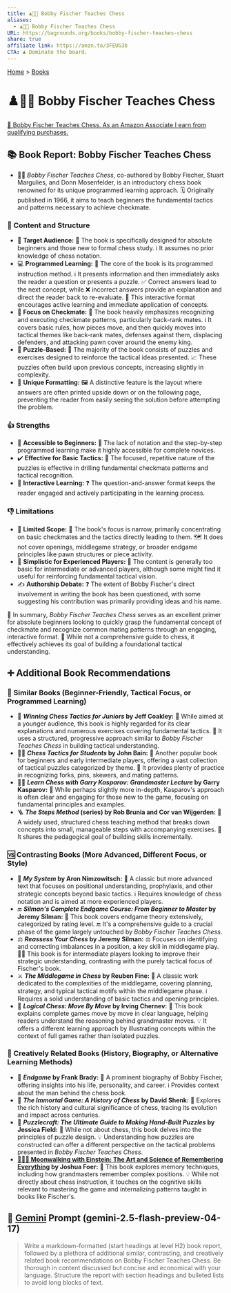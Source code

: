 ```yaml
---
title: ♟️🧑‍🏫 Bobby Fischer Teaches Chess
aliases:
  - ♟️🧑‍🏫 Bobby Fischer Teaches Chess
URL: https://bagrounds.org/books/bobby-fischer-teaches-chess
share: true
affiliate link: https://amzn.to/3FEUG3b
CTA: ♟️ Dominate the board.
---
```

[Home](../index.md) > [Books](./index.md)  
# ♟️🧑‍🏫 Bobby Fischer Teaches Chess  
[🛒 Bobby Fischer Teaches Chess. As an Amazon Associate I earn from qualifying purchases.](https://amzn.to/3FEUG3b)  
  
## 📚 Book Report: Bobby Fischer Teaches Chess  
  
* 🧑‍🏫 *Bobby Fischer Teaches Chess*, co-authored by Bobby Fischer, Stuart Margulies, and Donn Mosenfelder, is an introductory chess book renowned for its unique programmed learning approach. 🗓️ Originally published in 1966, it aims to teach beginners the fundamental tactics and patterns necessary to achieve checkmate.  
  
### 🎯 Content and Structure  
  
* 👤 **Target Audience:** 📖 The book is specifically designed for absolute beginners and those new to formal chess study. ℹ️ It assumes no prior knowledge of chess notation.  
* 💻 **Programmed Learning:** 🧠 The core of the book is its programmed instruction method. ℹ️ It presents information and then immediately asks the reader a question or presents a puzzle. ✅ Correct answers lead to the next concept, while ❌ incorrect answers provide an explanation and direct the reader back to re-evaluate. 🔄 This interactive format encourages active learning and immediate application of concepts.  
* 👑 **Focus on Checkmate:** 🎯 The book heavily emphasizes recognizing and executing checkmate patterns, particularly back-rank mates. ℹ️ It covers basic rules, how pieces move, and then quickly moves into tactical themes like back-rank mates, defenses against them, displacing defenders, and attacking pawn cover around the enemy king.  
* 🧩 **Puzzle-Based:** 🧩 The majority of the book consists of puzzles and exercises designed to reinforce the tactical ideas presented. 📈 These puzzles often build upon previous concepts, increasing slightly in complexity.  
* 🎨 **Unique Formatting:** 🖼️ A distinctive feature is the layout where answers are often printed upside down or on the following page, preventing the reader from easily seeing the solution before attempting the problem.  
  
### 👍 Strengths  
  
* 👶 **Accessible to Beginners:** 🚫 The lack of notation and the step-by-step programmed learning make it highly accessible for complete novices.  
* ✔️ **Effective for Basic Tactics:** 🎯 The focused, repetitive nature of the puzzles is effective in drilling fundamental checkmate patterns and tactical recognition.  
* 🤝 **Interactive Learning:** ❓ The question-and-answer format keeps the reader engaged and actively participating in the learning process.  
  
### 👎 Limitations  
  
* 🤏 **Limited Scope:** 🔎 The book's focus is narrow, primarily concentrating on basic checkmates and the tactics directly leading to them. 🗺️ It does not cover openings, middlegame strategy, or broader endgame principles like pawn structures or piece activity.  
* 👴 **Simplistic for Experienced Players:** 👶 The content is generally too basic for intermediate or advanced players, although some might find it useful for reinforcing fundamental tactical vision.  
* ✍️ **Authorship Debate:** ❓ The extent of Bobby Fischer's direct involvement in writing the book has been questioned, with some suggesting his contribution was primarily providing ideas and his name.  
  
📝 In summary, *Bobby Fischer Teaches Chess* serves as an excellent primer for absolute beginners looking to quickly grasp the fundamental concept of checkmate and recognize common mating patterns through an engaging, interactive format. 🚫 While not a comprehensive guide to chess, it effectively achieves its goal of building a foundational tactical understanding.  
  
## ➕ Additional Book Recommendations  
  
### 👯 Similar Books (Beginner-Friendly, Tactical Focus, or Programmed Learning)  
  
* 🧒 ***Winning Chess Tactics for Juniors* by Jeff Coakley:** 📖 While aimed at a younger audience, this book is highly regarded for its clear explanations and numerous exercises covering fundamental tactics. 🧱 It uses a structured, progressive approach similar to *Bobby Fischer Teaches Chess* in building tactical understanding.  
* 🧑‍🎓 ***Chess Tactics for Students* by John Bain:** 📖 Another popular book for beginners and early intermediate players, offering a vast collection of tactical puzzles categorized by theme. 🧩 It provides plenty of practice in recognizing forks, pins, skewers, and mating patterns.  
* 👨‍🏫 ***Learn Chess with Garry Kasparov: Grandmaster Lecture* by Garry Kasparov:** 📖 While perhaps slightly more in-depth, Kasparov's approach is often clear and engaging for those new to the game, focusing on fundamental principles and examples.  
* 🪜 ***The Steps Method* (series) by Rob Brunia and Cor van Wijgerden:** 🧱 A widely used, structured chess teaching method that breaks down concepts into small, manageable steps with accompanying exercises. 🎯 It shares the pedagogical goal of building skills incrementally.  
  
### 🆚 Contrasting Books (More Advanced, Different Focus, or Style)  
  
* 🧠 ***My System* by Aron Nimzowitsch:** 📖 A classic but more advanced text that focuses on positional understanding, prophylaxis, and other strategic concepts beyond basic tactics. ℹ️ Requires knowledge of chess notation and is aimed at more experienced players.  
* 🔚 ***Silman's Complete Endgame Course: From Beginner to Master* by Jeremy Silman:** 📖 This book covers endgame theory extensively, categorized by rating level. 🔚 It's a comprehensive guide to a crucial phase of the game largely untouched by *Bobby Fischer Teaches Chess*.  
* ⚖️ ***Reassess Your Chess* by Jeremy Silman:** ⚖️ Focuses on identifying and correcting imbalances in a position, a key skill in middlegame play. 🧑‍🎓 This book is for intermediate players looking to improve their strategic understanding, contrasting with the purely tactical focus of Fischer's book.  
* ⚔️ ***The Middlegame in Chess* by Reuben Fine:** 📖 A classic work dedicated to the complexities of the middlegame, covering planning, strategy, and typical tactical motifs within the middlegame phase. ℹ️ Requires a solid understanding of basic tactics and opening principles.  
* 🚶 ***Logical Chess: Move By Move* by Irving Chernev:** 📖 This book explains complete games move by move in clear language, helping readers understand the reasoning behind grandmaster moves. 💡 It offers a different learning approach by illustrating concepts within the context of full games rather than isolated puzzles.  
  
### 🎨 Creatively Related Books (History, Biography, or Alternative Learning Methods)  
  
* 👤 ***Endgame* by Frank Brady:** 📖 A prominent biography of Bobby Fischer, offering insights into his life, personality, and career. ℹ️ Provides context about the man behind the chess book.  
* 📜 ***The Immortal Game: A History of Chess* by David Shenk:** 📖 Explores the rich history and cultural significance of chess, tracing its evolution and impact across centuries.  
* 🧩 ***Puzzlecraft: The Ultimate Guide to Making Hand-Built Puzzles* by Jessica Field:** 📖 While not about chess, this book delves into the principles of puzzle design. 💡 Understanding how puzzles are constructed can offer a different perspective on the tactical problems presented in *Bobby Fischer Teaches Chess*.  
* **[🚶‍♂️🧠 Moonwalking with Einstein: The Art and Science of Remembering Everything](./moonwalking-with-einstein-the-art-and-science-of-remembering-everything.md) by Joshua Foer:** 📖 This book explores memory techniques, including how grandmasters remember complex positions. 💡 While not directly about chess instruction, it touches on the cognitive skills relevant to mastering the game and internalizing patterns taught in books like Fischer's.  
  
## 💬 [Gemini](../software/gemini.md) Prompt (gemini-2.5-flash-preview-04-17)  
> Write a markdown-formatted (start headings at level H2) book report, followed by a plethora of additional similar, contrasting, and creatively related book recommendations on Bobby Fischer Teaches Chess. Be thorough in content discussed but concise and economical with your language. Structure the report with section headings and bulleted lists to avoid long blocks of text.